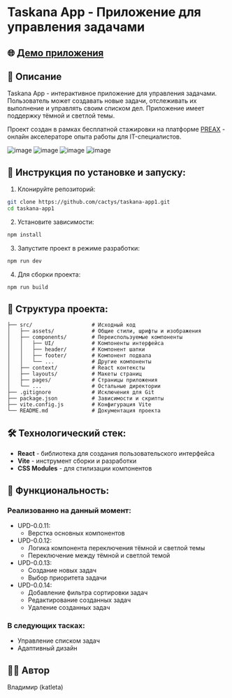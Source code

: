 # Taskana App - Приложение для управления задачами

## 🌐 [Демо приложения](https://taskana.khortys.space/)

## 📝 Описание
Taskana App - интерактивное приложение для управления задачами. Пользователь может создавать новые задачи, отслеживать их выполнение и управлять своим списком дел. Приложение имеет поддержку тёмной и светлой темы.

Проект создан в рамках бесплатной стажировки на платформе [PREAX](https://preax.ru) - онлайн акселераторе опыта работы для IT-специалистов.

![image](https://github.com/user-attachments/assets/362bad3a-b729-4864-84eb-50fd3fb6443d)
![image](https://github.com/user-attachments/assets/8f88b649-b206-4199-aa13-6b0077d25938)
![image](https://github.com/user-attachments/assets/b99ab2dd-880c-4592-8757-7f77e47fe35f)
![image](https://github.com/user-attachments/assets/cf1dd62d-de5f-4e7c-b1e6-dc2eb86cef9d)

## 🔧 Инструкция по установке и запуску:

1. Клонируйте репозиторий:
```sh
git clone https://github.com/cactys/taskana-app1.git
cd taskana-app1
```

2. Установите зависимости:
```sh
npm install
```

3. Запустите проект в режиме разработки:
```sh
npm run dev
```

4. Для сборки проекта:
```sh
npm run build
```

## 🧩 Структура проекта:

```
├── src/                   # Исходный код
│   ├── assets/            # Общие стили, шрифты и изображения
│   ├── components/        # Переиспользуемые компоненты
│   │   ├── UI/            # Компоненты интерфейса
│   │   ├── header/        # Компонент шапки
│   │   ├── footer/        # Компонент подвала
│   │   └── ...            # Другие компоненты
│   ├── context/           # React контексты
│   ├── layouts/           # Макеты страниц
│   ├── pages/             # Страницы приложения
│   └── ...                # Остальные директории
├── .gitignore             # Исключения для Git
├── package.json           # Зависимости и скрипты
├── vite.config.js         # Конфигурация Vite
└── README.md              # Документация проекта
```

## 🛠️ Технологический стек:

- **React** - библиотека для создания пользовательского интерфейса
- **Vite** - инструмент сборки и разработки
- **CSS Modules** - для стилизации компонентов

## 🔄 Функциональность:
### Реализованно на данный момент:
- UPD-0.0.11:
  - Верстка основных компонентов
- UPD-0.0.12:
  - Логика компонента переключения тёмной и светлой темы
  - Переключение между тёмной и светлой темой
- UPD-0.0.13:
  - Создание новых задач
  - Выбор приоритета задачи
- UPD-0.0.14:
  - Добавление фильтра сортировки задач
  - Редактирование созданных задач
  - Удаление созданных задач
### В следующих тасках:
- Управление списком задач
- Адаптивный дизайн

## 👨‍💻 Автор
Владимир (katleta)
